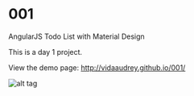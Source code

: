 # 001
AngularJS Todo List with Material Design

This is a day 1 project. 

View the demo page: http://vidaaudrey.github.io/001/

![alt tag](https://github.com/vidaaudrey/001-Angular-Material-Todo-App/blob/master/snapshot.png)

